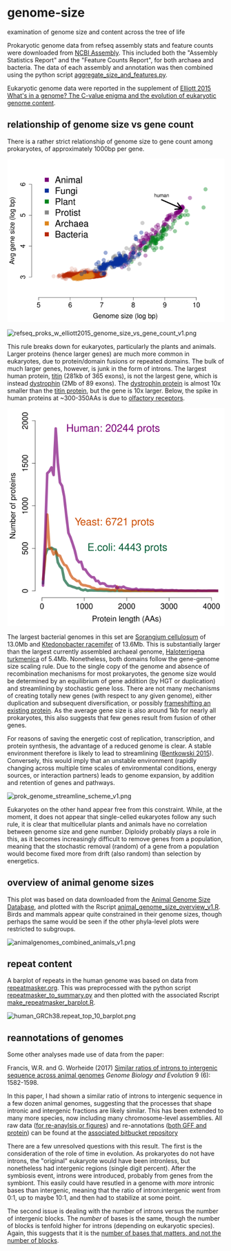 # genome-size #
examination of genome size and content across the tree of life

Prokaryotic genome data from refseq assembly stats and feature counts were downloaded from [NCBI Assembly](https://www.ncbi.nlm.nih.gov/assembly/). This included both the "Assembly Statistics Report" and the "Feature Counts Report", for both archaea and bacteria. The data of each assembly and annotation was then combined using the python script [aggregate_size_and_features.py](https://github.com/wrf/genome-size/blob/master/aggregate_size_and_features.py).

Eukaryotic genome data were reported in the supplement of [Elliott 2015 What's in a genome? The C-value enigma and the evolution of eukaryotic genome content](https://doi.org/10.1098/rstb.2014.0331).

## relationship of genome size vs gene count ##
There is a rather strict relationship of genome size to gene count among prokaryotes, of approximately 1000bp per gene. 

![refseq_proks_w_elliott2015_genome_size_vs_gene_size_v1.png](https://github.com/wrf/genome-size/blob/master/images/refseq_proks_w_elliott2015_genome_size_vs_gene_size_v1.png)

![refseq_proks_w_elliott2015_genome_size_vs_gene_count_v1.png](https://github.com/wrf/genome-size/blob/master/images/refseq_proks_w_elliott2015_genome_size_vs_gene_count_v1.png)

This rule breaks down for eukaryotes, particularly the plants and animals. Larger proteins (hence larger genes) are much more common in eukaryotes, due to protein/domain fusions or repeated domains. The bulk of much larger genes, however, is junk in the form of introns. The largest human protein, [titin](https://www.ncbi.nlm.nih.gov/gene/7273) (281kb of 365 exons), is not the largest gene, which is instead [dystrophin](https://www.ncbi.nlm.nih.gov/gene/1756) (2Mb of 89 exons). The [dystrophin protein](https://www.uniprot.org/uniprot/P11532) is almost 10x smaller than the [titin protein](https://www.uniprot.org/uniprot/Q8WZ42), but the gene is 10x larger. Below, the spike in human proteins at ~300-350AAs is due to [olfactory receptors](https://www.uniprot.org/uniprot/?query=olfactory%20receptor&fil=reviewed%3Ayes+AND+organism%3A%22Homo+sapiens+%28Human%29+%5B9606%5D%22&sort=score).

![comparative_protein_size_plot_v1.png](https://github.com/wrf/genome-size/blob/master/images/comparative_protein_size_plot_v1.png)

The largest bacterial genomes in this set are [Sorangium cellulosum](https://www.ncbi.nlm.nih.gov/assembly/GCF_000067165.1) of 13.0Mb and [Ktedonobacter racemifer](https://www.ncbi.nlm.nih.gov/assembly/GCF_000178855.1) of 13.6Mb. This is substantially larger than the largest currently assembled archaeal genome, [Haloterrigena turkmenica](https://www.ncbi.nlm.nih.gov/assembly/GCF_000025325.1) of 5.4Mb. Nonetheless, both domains follow the gene-genome size scaling rule. Due to the single copy of the genome and absence of recombination mechanisms for most prokaryotes, the genome size would be determined by an equilibrium of gene addition (by HGT or duplication) and streamlining by stochastic gene loss. There are not many mechanisms of creating totally new genes (with respect to any given genome), either duplication and subsequent diversification, or possibly [frameshifting an existing protein](https://doi.org/10.1073/pnas.81.8.2421). As the average gene size is also around 1kb for nearly all prokaryotes, this also suggests that few genes result from fusion of other genes.

For reasons of saving the energetic cost of replication, transcription, and protein synthesis, the advantage of a reduced genome is clear. A stable environment therefore is likely to lead to streamlining ([Bentkowski 2015](https://doi.org/10.1093/gbe/evv148)). Conversely, this would imply that an unstable environment (rapidly changing across multiple time scales of environmental conditions, energy sources, or interaction partners) leads to genome expansion, by addition and retention of genes and pathways.

![prok_genome_streamline_scheme_v1.png](https://github.com/wrf/genome-size/blob/master/images/prok_genome_streamline_scheme_v1.png)

Eukaryotes on the other hand appear free from this constraint. While, at the moment, it does not appear that single-celled eukaryotes follow any such rule, it is clear that multicellular plants and animals have no correlation between genome size and gene number. Diploidy probably plays a role in this, as it becomes increasingly difficult to remove genes from a population, meaning that the stochastic removal (random) of a gene from a population would become fixed more from drift (also random) than selection by energetics.

## overview of animal genome sizes ##
This plot was based on data downloaded from the [Animal Genome Size Database](http://www.genomesize.com/), and plotted with the Rscript [animal_genome_size_overview_v1.R](https://github.com/wrf/genome-size/blob/master/animal_genome_size_overview_v1.R). Birds and mammals appear quite constrained in their genome sizes, though perhaps the same would be seen if the other phyla-level plots were restricted to subgroups.

![animalgenomes_combined_animals_v1.png](https://github.com/wrf/genome-size/blob/master/images/animalgenomes_combined_animals_v1.png)

## repeat content ##
A barplot of repeats in the human genome was based on data from [repeatmasker.org](http://repeatmasker.org/species/hg.html). This was preprocessed with the python script [repeatmasker_to_summary.py](https://github.com/wrf/genome-size/blob/master/repeatmasker_to_summary.py) and then plotted with the associated Rscript [make_repeatmasker_barplot.R](https://github.com/wrf/genome-size/blob/master/make_repeatmasker_barplot.R).

![human_GRCh38.repeat_top_10_barplot.png](https://github.com/wrf/genome-size/blob/master/images/human_GRCh38.repeat_top_10_barplot.png)

## reannotations of genomes ##
Some other analyses made use of data from the paper:

Francis, W.R. and G. Worheide (2017) [Similar ratios of introns to intergenic sequence across animal genomes](https://academic.oup.com/gbe/article-lookup/doi/10.1093/gbe/evx103) *Genome Biology and Evolution* 9 (6): 1582-1598.

In this paper, I had shown a similar ratio of introns to intergenic sequence in a few dozen animal genomes, suggesting that the processes that shape intronic and intergenic fractions are likely similar. This has been extended to many more species, now including many chromosome-level assemblies. All raw data ([for re-anaylsis or figures](https://bitbucket.org/wrf/genome-reannotations/src)) and re-annotations ([both GFF and protein](https://bitbucket.org/wrf/genome-reannotations/downloads)) can be found at the [associated bitbucket repository](https://bitbucket.org/wrf/genome-reannotations/overview)

There are a few unresolved questions with this result. The first is the consideration of the role of time in evolution. As prokaryotes do not have introns, the "original" eukaryote would have been intronless, but nonetheless had intergenic regions (single digit percent). After the symbiosis event, introns were introduced, probably from genes from the symbiont. This easily could have resutled in a genome with *more* intronic bases than intergenic, meaning that the ratio of intron:intergenic went from 0:1, up to maybe 10:1, and then had to stabilize at some point.

The second issue is dealing with the number of introns versus the number of intergenic blocks. The *number* of bases is the same, though the number of blocks is tenfold higher for introns (depending on eukaryotic species). Again, this suggests that it is the [number of bases that matters, and not the number of blocks](https://github.com/wrf/misc-analyses/tree/master/intron_evolution).

